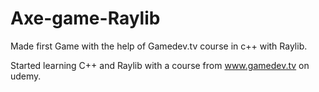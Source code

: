 # Axe-game-Raylib
Made first Game with the help of Gamedev.tv course in c++ with Raylib.

Started learning C++ and Raylib with a course from www.gamedev.tv on udemy.
